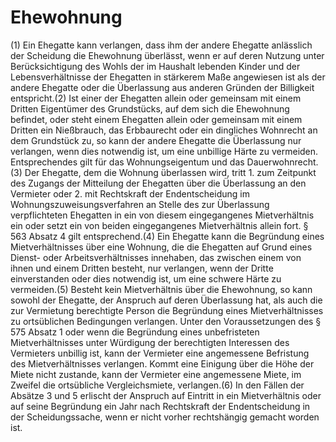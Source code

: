 # Ehewohnung

(1) Ein Ehegatte kann verlangen, dass ihm der andere Ehegatte anlässlich der Scheidung die Ehewohnung überlässt, wenn er auf deren Nutzung unter Berücksichtigung des Wohls der im Haushalt lebenden Kinder und der Lebensverhältnisse der Ehegatten in stärkerem Maße angewiesen ist als der andere Ehegatte oder die Überlassung aus anderen Gründen der Billigkeit entspricht.(2) Ist einer der Ehegatten allein oder gemeinsam mit einem Dritten Eigentümer des Grundstücks, auf dem sich die Ehewohnung befindet, oder steht einem Ehegatten allein oder gemeinsam mit einem Dritten ein Nießbrauch, das Erbbaurecht oder ein dingliches Wohnrecht an dem Grundstück zu, so kann der andere Ehegatte die Überlassung nur verlangen, wenn dies notwendig ist, um eine unbillige Härte zu vermeiden. Entsprechendes gilt für das Wohnungseigentum und das Dauerwohnrecht.(3) Der Ehegatte, dem die Wohnung überlassen wird, tritt  1.
 zum Zeitpunkt des Zugangs der Mitteilung der Ehegatten über die Überlassung an den Vermieter oder
 2.
 mit Rechtskraft der Endentscheidung im Wohnungszuweisungsverfahren
an Stelle des zur Überlassung verpflichteten Ehegatten in ein von diesem eingegangenes Mietverhältnis ein oder setzt ein von beiden eingegangenes Mietverhältnis allein fort. § 563 Absatz 4 gilt entsprechend.(4) Ein Ehegatte kann die Begründung eines Mietverhältnisses über eine Wohnung, die die Ehegatten auf Grund eines Dienst- oder Arbeitsverhältnisses innehaben, das zwischen einem von ihnen und einem Dritten besteht, nur verlangen, wenn der Dritte einverstanden oder dies notwendig ist, um eine schwere Härte zu vermeiden.(5) Besteht kein Mietverhältnis über die Ehewohnung, so kann sowohl der Ehegatte, der Anspruch auf deren Überlassung hat, als auch die zur Vermietung berechtigte Person die Begründung eines Mietverhältnisses zu ortsüblichen Bedingungen verlangen. Unter den Voraussetzungen des § 575 Absatz 1 oder wenn die Begründung eines unbefristeten Mietverhältnisses unter Würdigung der berechtigten Interessen des Vermieters unbillig ist, kann der Vermieter eine angemessene Befristung des Mietverhältnisses verlangen. Kommt eine Einigung über die Höhe der Miete nicht zustande, kann der Vermieter eine angemessene Miete, im Zweifel die ortsübliche Vergleichsmiete, verlangen.(6) In den Fällen der Absätze 3 und 5 erlischt der Anspruch auf Eintritt in ein Mietverhältnis oder auf seine Begründung ein Jahr nach Rechtskraft der Endentscheidung in der Scheidungssache, wenn er nicht vorher rechtshängig gemacht worden ist. 

